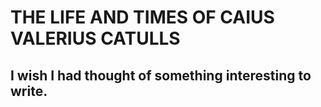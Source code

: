 # THE LIFE AND TIMES OF CAIUS VALERIUS CATULLS
## I wish I had thought of something interesting to write.
### 
